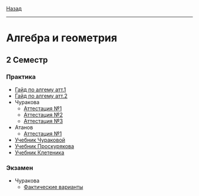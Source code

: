 [Назад](../../README.md)
***
# Алгебра и геометрия
## 2 Семестр
### Практика
+ [Гайд по алгему атт.1](algem-guide-1.md)
+ [Гайд по алгему атт.2](algem-guide-2.pdf)
+ Чуракова
  + [Аттестация №1](churakova/algem-att-1-fact.md)
  + [Аттестация №2](churakova/algem-att-2-fact.md)
  + [Аттестация №3](churakova/algem-att-3-fact.md)
+ Атанов
  + [Аттестация №1](atanov/algem-att-1-fact.md)
+ [Учебник Чураковой](https://github.com/user-attachments/files/18921513/churakova.pdf)
+ [Учебник Проскурякова](https://github.com/user-attachments/files/18893932/Proskuryakov_Sbornik_zadach_po_lin_algebre.pdf)
+ [Учебник Клетеника](https://github.com/user-attachments/files/19392647/Kletenik_Analiticheskaya_geometria.pdf)
### Экзамен
+ Чуракова
  + [Фактические варианты](churakova/algem-exam-fact.md)
